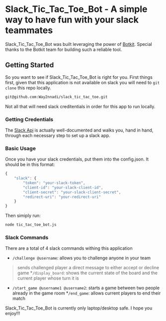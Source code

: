 # Slack_Tic_Tac_Toe_Bot - A simple way to have fun with your slack teammates

Slack_Tic_Tac_Toe_Bot was built leveraging the power of [Botkit](https://github.com/howdyai/botkit/blob/master/readme.md). Special thanks to the Botkit team for building such a reliable tool.

## Getting Started
So you want to see if Slack_Tic_Tac_Toe_Bot is right for you.
First things first, given that this application is not available on slack you will need to `git clone` this repo locally. 

```bash
git@github.com:Way2nnadi/slack_tic_tac_toe.git
```

Not all that will need slack creditentials in order for this app to run locally.

### Getting Credentials
The [Slack Api](https://api.slack.com) is actually well-documented and walks you, hand in hand, through each necessary step to set up a slack app.

### Basic Usage
Once you have your slack credentials, put them into the config.json.
It should be in this format:

```javascript
{
	"slack": {
		"token": "your-slack-token",
		"client-id": "your-slack-client-id",
		"client-secret": "your-slack-client-secret",
		"redirect-uri": "your-redirect-uri"
	}
}
```

Then simiply run:

```bash
node tic_tac_toe_bot.js
```

### Slack Commands

There are a total of 4 slack commands withing this application
* `/challenge @username`: allows you to challenge anyone in your team 
 > sends challenged player a direct message to either accept or decline game
*`/display_board`: shows the current state of the board and the current player whose turn it is
* `/start_game @username1 @username2`: starts a game between two people already in the game room
*`/end_game`: allows current players to end their match

Slack_Tic_Tac_Toe_Bot is currently only laptop/desktop safe. 
I hope you enjoy!!!


